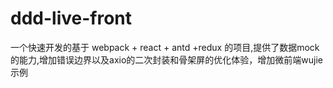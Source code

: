 # ddd-live-front
一个快速开发的基于 webpack + react + antd +redux 的项目,提供了数据mock的能力,增加错误边界以及axio的二次封装和骨架屏的优化体验，增加微前端wujie示例  


